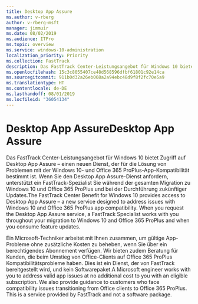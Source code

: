 ```yaml
---
title: Desktop App Assure
ms.author: v-rberg
author: v-rberg-msft
manager: jimmuir
ms.date: 08/02/2019
ms.audience: ITPro
ms.topic: overview
ms.service: windows-10-administration
localization_priority: Priority
ms.collection: FastTrack
description: Das FastTrack Center-Leistungsangebot für Windows 10 bietet Zugriff auf Desktop App Assure – einen Dienst, der für die Lösung von Problemen mit der Windows 10- und Office 365 ProPlus-App-Kompatibilität bestimmt ist.
ms.openlocfilehash: 15c3c8055407ce48d568596dfbf61801c92e14ca
ms.sourcegitcommit: 911b0d32a26eb068a2a94ebc48d9f8f2fc70e5a9
ms.translationtype: HT
ms.contentlocale: de-DE
ms.lasthandoff: 08/01/2019
ms.locfileid: "36054134"
---
```

# <a name="desktop-app-assure"></a><span data-ttu-id="37cce-103">Desktop App Assure</span><span class="sxs-lookup"><span data-stu-id="37cce-103">Desktop App Assure</span></span>

<span data-ttu-id="37cce-p101">Das FastTrack Center-Leistungsangebot für Windows 10 bietet Zugriff auf Desktop App Assure – einen neuen Dienst, der für die Lösung von Problemen mit der Windows 10- und Office 365 ProPlus-App-Kompatibilität bestimmt ist. Wenn Sie den Desktop App Assure-Dienst anfordern, unterstützt ein FastTrack-Spezialist Sie während der gesamten Migration zu Windows 10 und Office 365 ProPlus und bei der Durchführung zukünftiger Updates.</span><span class="sxs-lookup"><span data-stu-id="37cce-p101">The FastTrack Center Benefit for Windows 10 provides access to Desktop App Assure – a new service designed to address issues with Windows 10 and Office 365 ProPlus app compatibility. When you request the Desktop App Assure service, a FastTrack Specialist works with you throughout your migration to Windows 10 and Office 365 ProPlus and when you consume feature updates.</span></span> 

<span data-ttu-id="37cce-p102">Ein Microsoft-Techniker arbeitet mit Ihnen zusammen, um gültige App-Probleme ohne zusätzliche Kosten zu beheben, wenn Sie über ein berechtigendes Abonnement verfügen. Wir bieten zudem Beratung für Kunden, die beim Umstieg von Office-Clients auf Office 365 ProPlus Kompatibilitätsprobleme haben. Dies ist ein Dienst, der von FastTrack bereitgestellt wird, und kein Softwarepaket.</span><span class="sxs-lookup"><span data-stu-id="37cce-p102">A Microsoft engineer works with you to address valid app issues at no additional cost to you with an eligible subscription. We also provide guidance to customers who face compatibility issues transitioning from Office clients to Office 365 ProPlus. This is a service provided by FastTrack and not a software package.</span></span>

  

    

 
